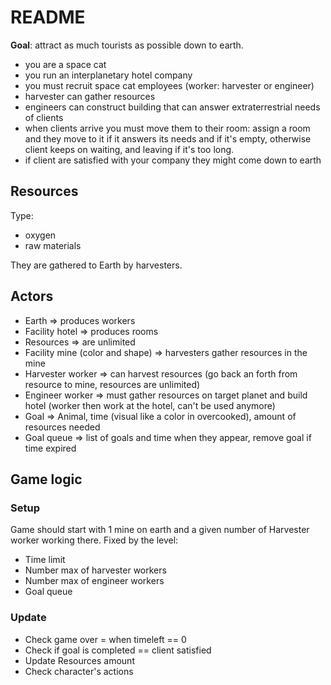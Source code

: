 # README

**Goal**: attract as much tourists as possible down to earth.

- you are a space cat
- you run an interplanetary hotel company
- you must recruit space cat employees (worker: harvester or engineer)
- harvester can gather resources
- engineers can construct building that can answer extraterrestrial needs of clients
- when clients arrive you must move them to their room: assign a room and they move to it if it answers its needs and if it's empty, otherwise client keeps on waiting, and leaving if it's too long.
- if client are satisfied with your company they might come down to earth

## Resources

Type:
- oxygen
- raw materials

They are gathered to Earth by harvesters.

## Actors

- Earth => produces workers
- Facility hotel => produces rooms
- Resources => are unlimited
- Facility mine (color and shape) => harvesters gather resources in the mine
- Harvester worker => can harvest resources (go back an forth from resource to mine, resources are unlimited)
- Engineer worker => must gather resources on target planet and build hotel (worker then work at the hotel, can't be used anymore)
- Goal => Animal, time (visual like a color in overcooked), amount of resources needed
- Goal queue => list of goals and time when they appear, remove goal if time expired

## Game logic

### Setup
Game should start with 1 mine on earth and a given number of Harvester worker working there.
Fixed by the level:
- Time limit
- Number max of harvester workers
- Number max of engineer workers
- Goal queue

### Update

- Check game over = when timeleft == 0
- Check if goal is completed == client satisfied
- Update Resources amount
- Check character's actions
